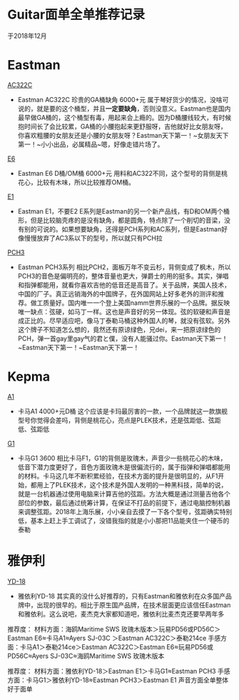 # Guitar面单全单推荐记录

于2018年12月

# Eastman


[AC322C](https://github.com/shendezhuti/guitar/blob/master/picture/Eastman/eastmanAc322c.png?raw=true)
* Eastman AC322C  珍贵的GA桶缺角  6000+元
属于琴好货少的情况，没啥可说的，就是要的这个桶型，并且**一定要缺角**，否则没意义。Eastman也是国内最早做GA桶的，这个桶型有毒，用起来会上瘾的。因为D桶腰线较大，有时候抱时间长了会比较累，GA桶的小腰抱起来更舒服呀，吉他就好比女朋友呀，你喜欢粗腰的女朋友还是小腰的女朋友呀？Eastman天下第一！~女朋友天下第一！~小小出品，必属精品~嗯，好像走错片场了。


[E6](https://github.com/shendezhuti/guitar/blob/master/picture/Eastman/Eastman%20E6D.jpg?raw=true)
* Eastman E6 D桶/OM桶  6000+元
用料和AC322不同，这个型号的背侧是桃花心，比较有木味，所以比较推荐OM桶。


[E1](https://github.com/shendezhuti/guitar/blob/master/picture/Eastman/Eastman%20E6D.jpg?raw=true)
* Eastman E1，不要E2
E系列是Eastman的另一个新产品线，有D和OM两个桶形，但是比较脑壳疼的是没有缺角，都是圆角，特点除了一个削切的音梁，没有别的可说的。如果想要缺角，还得是PCH系列和AC系列，但是Eastman好像慢慢放弃了AC3系以下的型号，所以就只有PCH拉

[PCH3](https://github.com/shendezhuti/guitar/blob/master/picture/Eastman/PCH3.jpg?raw=true)
* Eastman PCH3系列
相比PCH2，面板万年不变云杉，背侧变成了枫木，所以PCH3的音色是偏明亮的，整体音量也更大，弹爵士的用的挺多。其实，弹唱和指弹都能用，就看你喜欢吉他的低音还是高音了。关于品牌，美国人技术，中国的厂子。真正远销海外的中国牌子，在外国网站上好多老外的测评和推荐。做工质量好。国内唯一一个登上美国namm世界乐展的一个品牌。据反映唯一缺点：弦硬，如马丁一样。这也是声音好的另一体现。弦的软硬和声音是成正比的。尽早适应吧，像马丁泰勒马桶这种外国人的琴，就没有弦软。另外这个牌子不知道怎么想的，竟然还有原谅绿色，兄dei，来一把原谅绿色的PCH，弹一首gay里gay气的君と僕，没有人能骚过你。Eastman天下第一！~Eastman天下第一！~Eastman天下第一！

# Kepma
[A1](https://github.com/shendezhuti/guitar/blob/master/picture/Kepma/kepma%20A1.png?raw=true)
* 卡马A1   4000+元D桶
这个应该是卡玛最厉害的一款，一个品牌就这一款旗舰型号你觉得会差吗，背侧是桃花心，亮点是PLEK技术，还是弦距低、弦距低、弦距低


[G1](https://github.com/shendezhuti/guitar/blob/master/picture/Kepma/kepma%20G1.jpg?raw=true)
* 卡马G1  3600
相比卡马F1，G1的背侧是玫瑰木，声音少一些桃花心的木味，低音下潜力度更好了，音色方面玫瑰木是很偏流行的，属于指弹和弹唱都能用的材料。卡马这几年不断积累经验，在技术方面的提升是很明显的，从F1开始，都用上了PLEK技术，这个技术是外国人发明的一种黑科技，简单的说，就是一台机器通过使用电脑来计算吉他的弦距。方法大概是通过测量吉他各个部位的参数，最后通过统筹计算，在保证不打品的前提下，通过电脑控制机器来调整弦距。2018年上海乐展，小小亲自去摸了一下各个型号，弦距确实特别低，基本上赶上手工调试了，没错我指的就是小小那把11品能夹住一个硬币的泰勒

# 雅伊利
[YD-18](https://github.com/shendezhuti/guitar/blob/master/picture/Yd/YD-18.jpg?raw=true)
* 雅依利YD-18
其实真的没什么好推荐的，只有Eastman和雅依利在众多国产品牌中，出现的很早的。相比于原生国产品牌，在技术层面更应该信任Eastman和雅依利。这么说吧，麦杰克大家都知道吧，雅依利比麦杰克还要早两年多

推荐度：
材料方面：海鸥Maritime SWS 玫瑰木版本＞玩易PD56或PD56C＞Eastman E6≈卡马A1≈Ayers  SJ-03C ＞Eastman AC322C＞泰勒214ce
手感方面：卡马A1＞泰勒214ce＞Eastman AC322C＞Eastman E6≈玩易PD56或PD56C≈Ayers  SJ-03C≈海鸥Maritime SWS 玫瑰木版本

推荐度：
材料方面：雅依利YD-18＞Eastman E1＞卡马G1≈Eastman PCH3
手感方面：卡马G1＞雅依利YD-18≈Eastman PCH3＞Eastman E1
声音方面全单整体好于面单
